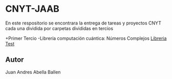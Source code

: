 # CNYT-JAAB
En este respositorio se encontrara la entrega de tareas y proyectos CNYT cada una dividida por carpetas divididas en tercios

+Primer Tercio
  -Librería computación cuántica: Números Complejos   [Libreria](https://github.com/juanandres003/CNYT-JAAB/blob/main/Primer%20Tercio/Libreria%20Complejos/libcomplex.py)  [Test](https://github.com/juanandres003/CNYT-JAAB/blob/main/Primer%20Tercio/Libreria%20Complejos/Testlibcomplex.py)

## Autor
Juan Andres Abella Ballen
